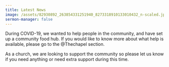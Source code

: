 ```yaml
---
title: Latest News
image: /assets/82930892_263854331251940_8273318910133010432_n-scaled.jpg
sermon-manager: false
---
```


During COVID-19, we wanted to help people in the community, and have set up a community food hub. If you would like to know more about what help is available, please go to the @Thechapel section.

As a church, we are looking to support the community so please let us know if you need anything or need extra support during this time.
